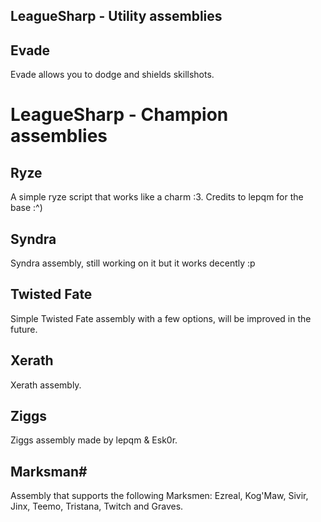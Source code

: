 LeagueSharp - Utility assemblies
-----------

Evade
-----------
Evade allows you to dodge and shields skillshots.


LeagueSharp - Champion assemblies
===========

Ryze
-----------
A simple ryze script that works like a charm :3. Credits to lepqm for the base :^)

Syndra
-----------
Syndra assembly, still working on it but it works decently :p

Twisted Fate
-----------
Simple Twisted Fate assembly with a few options, will be improved in the future.

Xerath
-----------
Xerath assembly.

Ziggs
-----------
Ziggs assembly made by lepqm & Esk0r.


Marksman#
-----------
Assembly that supports the following Marksmen: Ezreal, Kog'Maw, Sivir, Jinx, Teemo, Tristana, Twitch and Graves.
